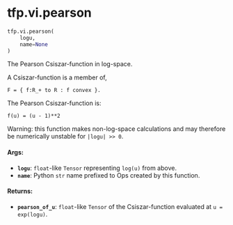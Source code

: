 <div itemscope itemtype="http://developers.google.com/ReferenceObject">
<meta itemprop="name" content="tfp.vi.pearson" />
</div>

# tfp.vi.pearson

``` python
tfp.vi.pearson(
    logu,
    name=None
)
```

The Pearson Csiszar-function in log-space.

A Csiszar-function is a member of,

```none
F = { f:R_+ to R : f convex }.
```

The Pearson Csiszar-function is:

```none
f(u) = (u - 1)**2
```

Warning: this function makes non-log-space calculations and may therefore be
numerically unstable for `|logu| >> 0`.

#### Args:

* <b>`logu`</b>: `float`-like `Tensor` representing `log(u)` from above.
* <b>`name`</b>: Python `str` name prefixed to Ops created by this function.


#### Returns:

* <b>`pearson_of_u`</b>: `float`-like `Tensor` of the Csiszar-function evaluated at
    `u = exp(logu)`.